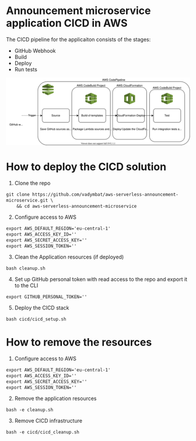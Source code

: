 # Announcement microservice application CICD in AWS
The CICD pipeline for the applicaiton consists of the stages:
- GitHub Webhook
- Build
- Deploy
- Run tests

![CICD architecture](../img/announcement_app_cicd.svg)

# How to deploy the CICD solution
1. Clone the repo
```
git clone https://github.com/vadymbat/aws-serverless-announcement-microservice.git \
    && cd aws-serverless-announcement-microservice
```

2. Configure access to AWS
```
export AWS_DEFAULT_REGION='eu-central-1'
export AWS_ACCESS_KEY_ID=''
export AWS_SECRET_ACCESS_KEY=''
export AWS_SESSION_TOKEN=''
```

3. Clean the Application resources (if deployed)
```
bash cleanup.sh
```

4. Set up GitHub personal token with read access to the repo and export it to the CLI
```
export GITHUB_PERSONAL_TOKEN=''
```

5. Deploy the CICD stack
```
bash cicd/cicd_setup.sh
```

# How to remove the resources
1. Configure access to AWS
```
export AWS_DEFAULT_REGION='eu-central-1'
export AWS_ACCESS_KEY_ID=''
export AWS_SECRET_ACCESS_KEY=''
export AWS_SESSION_TOKEN=''
```

2. Remove the application resources
```
bash -e cleanup.sh
```

3. Remove CICD infrastructure
```
bash -e cicd/cicd_cleanup.sh
```
